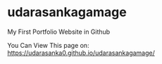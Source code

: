 # udarasankagamage
My First Portfolio Website in Github

You Can View This page on: https://udarasanka0.github.io/udarasankagamage/
